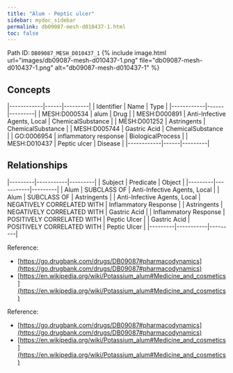 ```yaml
---
title: "Alum - Peptic ulcer"
sidebar: mydoc_sidebar
permalink: db09087-mesh-d010437-1.html
toc: false 
---
```



Path ID: `DB09087_MESH_D010437_1`
{% include image.html url="images/db09087-mesh-d010437-1.png" file="db09087-mesh-d010437-1.png" alt="db09087-mesh-d010437-1" %}

## Concepts

|------------|------|---------|
| Identifier | Name | Type    |
|------------|------|---------|
| MESH:D000534 | alum | Drug |
| MESH:D000891 | Anti-Infective Agents, Local | ChemicalSubstance |
| MESH:D001252 | Astringents | ChemicalSubstance |
| MESH:D005744 | Gastric Acid | ChemicalSubstance |
| GO:0006954 | inflammatory response | BiologicalProcess |
| MESH:D010437 | Peptic ulcer | Disease |
|------------|------|---------|

## Relationships

|---------|-----------|---------|
| Subject | Predicate | Object  |
|---------|-----------|---------|
| Alum | SUBCLASS OF | Anti-Infective Agents, Local |
| Alum | SUBCLASS OF | Astringents |
| Anti-Infective Agents, Local | NEGATIVELY CORRELATED WITH | Inflammatory Response |
| Astringents | NEGATIVELY CORRELATED WITH | Gastric Acid |
| Inflammatory Response | POSITIVELY CORRELATED WITH | Peptic Ulcer |
| Gastric Acid | POSITIVELY CORRELATED WITH | Peptic Ulcer |
|---------|-----------|---------|

Reference: 
  - [https://go.drugbank.com/drugs/DB09087#pharmacodynamics](https://go.drugbank.com/drugs/DB09087#pharmacodynamics)
  - [https://en.wikipedia.org/wiki/Potassium_alum#Medicine_and_cosmetics](https://en.wikipedia.org/wiki/Potassium_alum#Medicine_and_cosmetics)

Reference: 
  - [https://go.drugbank.com/drugs/DB09087#pharmacodynamics](https://go.drugbank.com/drugs/DB09087#pharmacodynamics)
  - [https://en.wikipedia.org/wiki/Potassium_alum#Medicine_and_cosmetics](https://en.wikipedia.org/wiki/Potassium_alum#Medicine_and_cosmetics)
